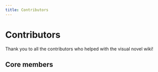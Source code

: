 ```yaml
---
title: Contributors
---
```


# Contributors

Thank you to all the contributors who helped with the visual novel wiki!

<script setup>
import GitHubContributors from '@components/GitHubContributors.vue'
import CoreContributors from '@components/CoreContributors.vue'
</script>

<GitHubContributors />

## Core members

<CoreContributors />